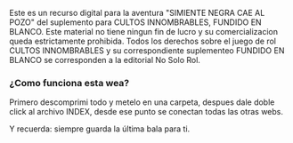 Este es un recurso digital para la aventura "SIMIENTE NEGRA CAE AL POZO" del suplemento para CULTOS INNOMBRABLES, FUNDIDO EN BLANCO. 
Este material no tiene ningun fin de lucro y su comercializacion queda estrictamente prohibida. Todos los derechos sobre el juego de rol CULTOS INNOMBRABLES 
y su correspondiente suplementeo FUNDIDO EN BLANCO se corresponden a la editorial No Solo Rol.

### ¿Como funciona esta wea? ###

Primero descomprimi todo y metelo en una carpeta, despues dale doble click al archivo INDEX, desde ese punto se conectan todas las otras webs.

Y recuerda: siempre guarda la última bala para ti.
